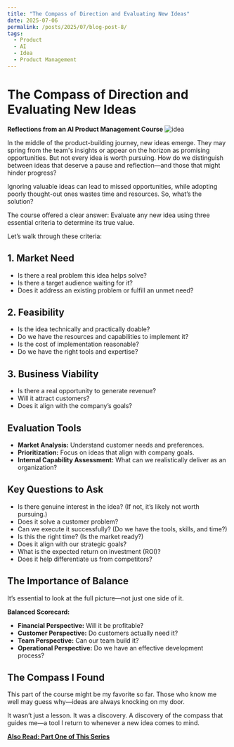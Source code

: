 ```yaml
---
title: "The Compass of Direction and Evaluating New Ideas"
date: 2025-07-06
permalink: /posts/2025/07/blog-post-8/
tags:
  - Product
  - AI
  - Idea
  - Product Management
---
```


# The Compass of Direction and Evaluating New Ideas
**Reflections from an AI Product Management Course**
![idea](https://raw.githubusercontent.com/Ruqyai/ar/refs/heads/main/images/idea.gif)

In the middle of the product-building journey, new ideas emerge. They may spring from the team's insights or appear on the horizon as promising opportunities. But not every idea is worth pursuing.
How do we distinguish between ideas that deserve a pause and reflection—and those that might hinder progress?

Ignoring valuable ideas can lead to missed opportunities, while adopting poorly thought-out ones wastes time and resources.
So, what’s the solution?

The course offered a clear answer: Evaluate any new idea using three essential criteria to determine its true value.

Let’s walk through these criteria:

## 1. Market Need

* Is there a real problem this idea helps solve?
* Is there a target audience waiting for it?
* Does it address an existing problem or fulfill an unmet need?

## 2. Feasibility

* Is the idea technically and practically doable?
* Do we have the resources and capabilities to implement it?
* Is the cost of implementation reasonable?
* Do we have the right tools and expertise?

## 3. Business Viability

* Is there a real opportunity to generate revenue?
* Will it attract customers?
* Does it align with the company’s goals?

## Evaluation Tools

* **Market Analysis:** Understand customer needs and preferences.
* **Prioritization:** Focus on ideas that align with company goals.
* **Internal Capability Assessment:** What can we realistically deliver as an organization?

## Key Questions to Ask

* Is there genuine interest in the idea? (If not, it’s likely not worth pursuing.)
* Does it solve a customer problem?
* Can we execute it successfully? (Do we have the tools, skills, and time?)
* Is this the right time? (Is the market ready?)
* Does it align with our strategic goals?
* What is the expected return on investment (ROI)?
* Does it help differentiate us from competitors?

## The Importance of Balance

It’s essential to look at the full picture—not just one side of it.

**Balanced Scorecard:**

* **Financial Perspective:** Will it be profitable?
* **Customer Perspective:** Do customers actually need it?
* **Team Perspective:** Can our team build it?
* **Operational Perspective:** Do we have an effective development process?

## The Compass I Found

This part of the course might be my favorite so far.
Those who know me well may guess why—ideas are always knocking on my door.

It wasn’t just a lesson.
It was a discovery.
A discovery of the compass that guides me—a tool I return to whenever a new idea comes to mind.

**[Also Read: Part One of This Series](https://ruqyai.github.io/posts/2025/07/blog-post-8/)**
